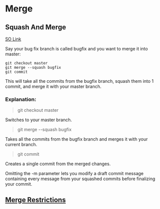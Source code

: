 # Merge

## Squash And Merge

[SO Link](https://stackoverflow.com/questions/5308816/how-to-use-git-merge-squash)

Say your bug fix branch is called bugfix and you want to merge it into master:

```text
git checkout master
git merge --squash bugfix
git commit
```

This will take all the commits from the bugfix branch, squash them into 1 commit, and merge it with your master branch.

### Explanation:

> git checkout master

Switches to your master branch.

> git merge --squash bugfix

Takes all the commits from the bugfix branch and merges it with your current branch.

> git commit

Creates a single commit from the merged changes.

Omitting the -m parameter lets you modify a draft commit message containing every message from your squashed commits before finalizing your commit.



##  [Merge Restrictions](peer_review.md#Restrictions%20PR%20MR%20Rules) 
